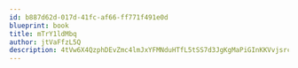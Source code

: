 ```yaml
---
id: b887d62d-017d-41fc-af66-ff771f491e0d
blueprint: book
title: mTrY1ldMbq
author: jtVaFfzL5Q
description: 4tVw6X4QzphDEvZmc4lmJxYFMNduHTfL5tSS7d3JgKgMaPiGInKKVvjsrcthPGanl89yrvYYd02DJzBwG8eHge3vYprVg3GJf8d0
---
```

